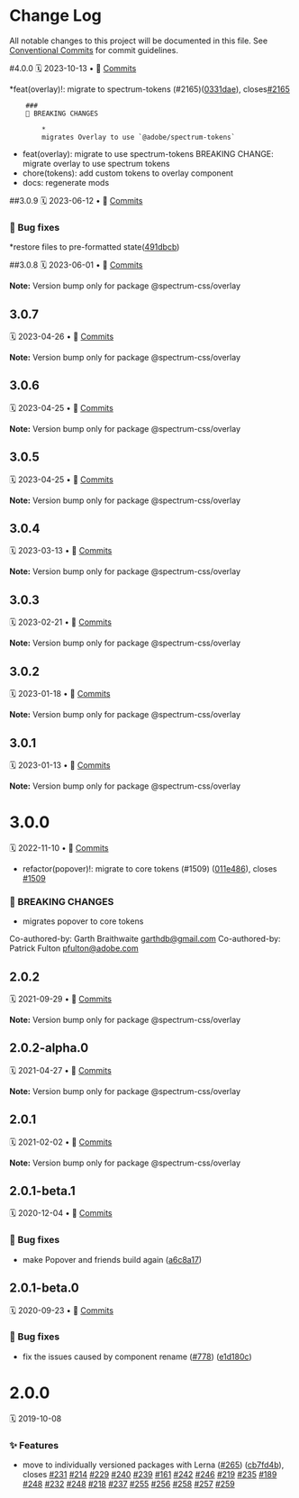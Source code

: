 # Change Log

All notable changes to this project will be documented in this file.
See [Conventional Commits](https://conventionalcommits.org) for commit guidelines.

<a name="4.0.0"></a>
#4.0.0
🗓
2023-10-13 • 📝 [Commits](https://github.com/adobe/spectrum-css/compare/@spectrum-css/overlay@3.0.9...@spectrum-css/overlay@4.0.0)

\*feat(overlay)!: migrate to spectrum-tokens (#2165)([0331dae](https://github.com/adobe/spectrum-css/commit/0331dae)), closes[#2165](https://github.com/adobe/spectrum-css/issues/2165)

    	###
    	🛑 BREAKING CHANGES

    		*
    		migrates Overlay to use `@adobe/spectrum-tokens`

- feat(overlay): migrate to use spectrum-tokens BREAKING CHANGE: migrate overlay to use spectrum tokens
- chore(tokens): add custom tokens to overlay component
- docs: regenerate mods

<a name="3.0.9"></a>
##3.0.9
🗓
2023-06-12 • 📝 [Commits](https://github.com/adobe/spectrum-css/compare/@spectrum-css/overlay@3.0.8...@spectrum-css/overlay@3.0.9)

### 🐛 Bug fixes

\*restore files to pre-formatted state([491dbcb](https://github.com/adobe/spectrum-css/commit/491dbcb))

<a name="3.0.8"></a>
##3.0.8
🗓
2023-06-01 • 📝 [Commits](https://github.com/adobe/spectrum-css/compare/@spectrum-css/overlay@3.0.7...@spectrum-css/overlay@3.0.8)

**Note:** Version bump only for package @spectrum-css/overlay

<a name="3.0.7"></a>

## 3.0.7

🗓 2023-04-26 • 📝 [Commits](https://github.com/adobe/spectrum-css/compare/@spectrum-css/overlay@3.0.6...@spectrum-css/overlay@3.0.7)

**Note:** Version bump only for package @spectrum-css/overlay

<a name="3.0.6"></a>

## 3.0.6

🗓 2023-04-25 • 📝 [Commits](https://github.com/adobe/spectrum-css/compare/@spectrum-css/overlay@3.0.4...@spectrum-css/overlay@3.0.6)

**Note:** Version bump only for package @spectrum-css/overlay

<a name="3.0.5"></a>

## 3.0.5

🗓 2023-04-25 • 📝 [Commits](https://github.com/adobe/spectrum-css/compare/@spectrum-css/overlay@3.0.4...@spectrum-css/overlay@3.0.5)

**Note:** Version bump only for package @spectrum-css/overlay

<a name="3.0.4"></a>

## 3.0.4

🗓 2023-03-13 • 📝 [Commits](https://github.com/adobe/spectrum-css/compare/@spectrum-css/overlay@3.0.3...@spectrum-css/overlay@3.0.4)

**Note:** Version bump only for package @spectrum-css/overlay

<a name="3.0.3"></a>

## 3.0.3

🗓 2023-02-21 • 📝 [Commits](https://github.com/adobe/spectrum-css/compare/@spectrum-css/overlay@3.0.2...@spectrum-css/overlay@3.0.3)

**Note:** Version bump only for package @spectrum-css/overlay

<a name="3.0.2"></a>

## 3.0.2

🗓 2023-01-18 • 📝 [Commits](https://github.com/adobe/spectrum-css/compare/@spectrum-css/overlay@3.0.0...@spectrum-css/overlay@3.0.2)

**Note:** Version bump only for package @spectrum-css/overlay

<a name="3.0.1"></a>

## 3.0.1

🗓 2023-01-13 • 📝 [Commits](https://github.com/adobe/spectrum-css/compare/@spectrum-css/overlay@3.0.0...@spectrum-css/overlay@3.0.1)

**Note:** Version bump only for package @spectrum-css/overlay

<a name="3.0.0"></a>

# 3.0.0

🗓 2022-11-10 • 📝 [Commits](https://github.com/adobe/spectrum-css/compare/@spectrum-css/overlay@2.0.2-alpha.0...@spectrum-css/overlay@3.0.0)

- refactor(popover)!: migrate to core tokens (#1509) ([011e486](https://github.com/adobe/spectrum-css/commit/011e486)), closes [#1509](https://github.com/adobe/spectrum-css/issues/1509)

### 🛑 BREAKING CHANGES

- migrates popover to core tokens

Co-authored-by: Garth Braithwaite <garthdb@gmail.com>
Co-authored-by: Patrick Fulton <pfulton@adobe.com>

<a name="2.0.2"></a>

## 2.0.2

🗓 2021-09-29 • 📝 [Commits](https://github.com/adobe/spectrum-css/compare/@spectrum-css/overlay@2.0.2-alpha.0...@spectrum-css/overlay@2.0.2)

**Note:** Version bump only for package @spectrum-css/overlay

<a name="2.0.2-alpha.0"></a>

## 2.0.2-alpha.0

🗓 2021-04-27 • 📝 [Commits](https://github.com/adobe/spectrum-css/compare/@spectrum-css/overlay@2.0.1...@spectrum-css/overlay@2.0.2-alpha.0)

**Note:** Version bump only for package @spectrum-css/overlay

<a name="2.0.1"></a>

## 2.0.1

🗓 2021-02-02 • 📝 [Commits](https://github.com/adobe/spectrum-css/compare/@spectrum-css/overlay@2.0.1-beta.1...@spectrum-css/overlay@2.0.1)

**Note:** Version bump only for package @spectrum-css/overlay

<a name="2.0.1-beta.1"></a>

## 2.0.1-beta.1

🗓 2020-12-04 • 📝 [Commits](https://github.com/adobe/spectrum-css/compare/@spectrum-css/overlay@2.0.1-beta.0...@spectrum-css/overlay@2.0.1-beta.1)

### 🐛 Bug fixes

- make Popover and friends build again ([a6c8a17](https://github.com/adobe/spectrum-css/commit/a6c8a17))

<a name="2.0.1-beta.0"></a>

## 2.0.1-beta.0

🗓 2020-09-23 • 📝 [Commits](https://github.com/adobe/spectrum-css/compare/@spectrum-css/overlay@2.0.0...@spectrum-css/overlay@2.0.1-beta.0)

### 🐛 Bug fixes

- fix the issues caused by component rename ([#778](https://github.com/adobe/spectrum-css/issues/778)) ([e1d180c](https://github.com/adobe/spectrum-css/commit/e1d180c))

<a name="2.0.0"></a>

# 2.0.0

🗓 2019-10-08

### ✨ Features

- move to individually versioned packages with Lerna ([#265](https://github.com/adobe/spectrum-css/issues/265)) ([cb7fd4b](https://github.com/adobe/spectrum-css/commit/cb7fd4b)), closes [#231](https://github.com/adobe/spectrum-css/issues/231) [#214](https://github.com/adobe/spectrum-css/issues/214) [#229](https://github.com/adobe/spectrum-css/issues/229) [#240](https://github.com/adobe/spectrum-css/issues/240) [#239](https://github.com/adobe/spectrum-css/issues/239) [#161](https://github.com/adobe/spectrum-css/issues/161) [#242](https://github.com/adobe/spectrum-css/issues/242) [#246](https://github.com/adobe/spectrum-css/issues/246) [#219](https://github.com/adobe/spectrum-css/issues/219) [#235](https://github.com/adobe/spectrum-css/issues/235) [#189](https://github.com/adobe/spectrum-css/issues/189) [#248](https://github.com/adobe/spectrum-css/issues/248) [#232](https://github.com/adobe/spectrum-css/issues/232) [#248](https://github.com/adobe/spectrum-css/issues/248) [#218](https://github.com/adobe/spectrum-css/issues/218) [#237](https://github.com/adobe/spectrum-css/issues/237) [#255](https://github.com/adobe/spectrum-css/issues/255) [#256](https://github.com/adobe/spectrum-css/issues/256) [#258](https://github.com/adobe/spectrum-css/issues/258) [#257](https://github.com/adobe/spectrum-css/issues/257) [#259](https://github.com/adobe/spectrum-css/issues/259)
